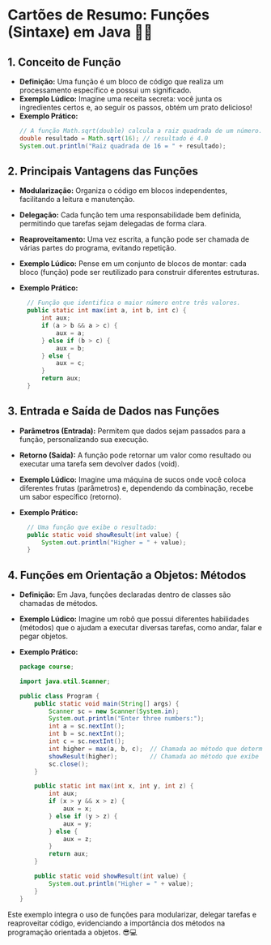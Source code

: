 # Cartões de Resumo: Funções (Sintaxe) em Java 🎯🤓

## 1. Conceito de Função
- **Definição:** Uma função é um bloco de código que realiza um processamento específico e possui um significado.  
- **Exemplo Lúdico:** Imagine uma receita secreta: você junta os ingredientes certos e, ao seguir os passos, obtém um prato delicioso!  
- **Exemplo Prático:**  
  ```java
  // A função Math.sqrt(double) calcula a raiz quadrada de um número.
  double resultado = Math.sqrt(16); // resultado é 4.0
  System.out.println("Raiz quadrada de 16 = " + resultado);
  ```

## 2. Principais Vantagens das Funções
- **Modularização:** Organiza o código em blocos independentes, facilitando a leitura e manutenção.
- **Delegação:** Cada função tem uma responsabilidade bem definida, permitindo que tarefas sejam delegadas de forma clara.
- **Reaproveitamento:** Uma vez escrita, a função pode ser chamada de várias partes do programa, evitando repetição.
  
- **Exemplo Lúdico:** Pense em um conjunto de blocos de montar: cada bloco (função) pode ser reutilizado para construir diferentes estruturas.

- **Exemplo Prático:**
  ```java
    // Função que identifica o maior número entre três valores.
    public static int max(int a, int b, int c) {
        int aux;
        if (a > b && a > c) {
            aux = a;
        } else if (b > c) {
            aux = b;
        } else {
            aux = c;
        }
        return aux;
    }
    ```


## 3. Entrada e Saída de Dados nas Funções
- **Parâmetros (Entrada):** Permitem que dados sejam passados para a função, personalizando sua execução.
- **Retorno (Saída):** A função pode retornar um valor como resultado ou executar uma tarefa sem devolver dados (void).
  
- **Exemplo Lúdico:** Imagine uma máquina de sucos onde você coloca diferentes frutas (parâmetros) e, dependendo da combinação, recebe um sabor específico (retorno).

- **Exemplo Prático:**
  ```java
    // Uma função que exibe o resultado:
    public static void showResult(int value) {
        System.out.println("Higher = " + value);
    }
  ```


## 4. Funções em Orientação a Objetos: Métodos
- **Definição:** Em Java, funções declaradas dentro de classes são chamadas de métodos.

- **Exemplo Lúdico:** Imagine um robô que possui diferentes habilidades (métodos) que o ajudam a executar diversas tarefas, como andar, falar e pegar objetos.

- **Exemplo Prático:**
  ```java
  package course;

  import java.util.Scanner;

  public class Program {
      public static void main(String[] args) {
          Scanner sc = new Scanner(System.in);
          System.out.println("Enter three numbers:");
          int a = sc.nextInt();
          int b = sc.nextInt();
          int c = sc.nextInt();
          int higher = max(a, b, c);  // Chamada ao método que determina o maior número
          showResult(higher);         // Chamada ao método que exibe o resultado
          sc.close();
      }

      public static int max(int x, int y, int z) {
          int aux;
          if (x > y && x > z) {
              aux = x;
          } else if (y > z) {
              aux = y;
          } else {
              aux = z;
          }
          return aux;
      }

      public static void showResult(int value) {
          System.out.println("Higher = " + value);
      }
  }
  ```

Este exemplo integra o uso de funções para modularizar, delegar tarefas e reaproveitar código, evidenciando a importância dos métodos na programação orientada a objetos. 😎💻


